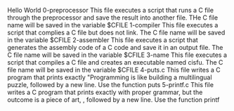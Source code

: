 Hello World
0-preprocessor
This file executes a script that runs a C file through the preprocessor and save the result into another file. THe C file name will be saved in the variable $CFILE
1-compiler
This file executes a script that complies a C file but does not link. The C file name will be saved in the variable $CFILE
2-assembler
This file executes a script that generates the assembly code of a C code and save it in an output file. The C file name will be saved in the variable $CFILE
3-name
This file executes a script that compiles a C file and creates an executable named cisfu. The C file name will be saved in the variable $CFILE
4-puts.c
This file writes a C program that prints exactly "Programming is like building a multilingual puzzle, followed by a new line. Use the function puts
5-printf.c
This file writes a C program that prints exactly with proper grammar, but the outcome is a piece of art, , followed by a new line. Use the function printf
